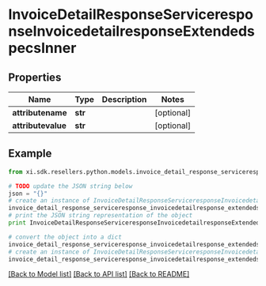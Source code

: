 # InvoiceDetailResponseServiceresponseInvoicedetailresponseExtendedspecsInner


## Properties

Name | Type | Description | Notes
------------ | ------------- | ------------- | -------------
**attributename** | **str** |  | [optional] 
**attributevalue** | **str** |  | [optional] 

## Example

```python
from xi.sdk.resellers.python.models.invoice_detail_response_serviceresponse_invoicedetailresponse_extendedspecs_inner import InvoiceDetailResponseServiceresponseInvoicedetailresponseExtendedspecsInner

# TODO update the JSON string below
json = "{}"
# create an instance of InvoiceDetailResponseServiceresponseInvoicedetailresponseExtendedspecsInner from a JSON string
invoice_detail_response_serviceresponse_invoicedetailresponse_extendedspecs_inner_instance = InvoiceDetailResponseServiceresponseInvoicedetailresponseExtendedspecsInner.from_json(json)
# print the JSON string representation of the object
print InvoiceDetailResponseServiceresponseInvoicedetailresponseExtendedspecsInner.to_json()

# convert the object into a dict
invoice_detail_response_serviceresponse_invoicedetailresponse_extendedspecs_inner_dict = invoice_detail_response_serviceresponse_invoicedetailresponse_extendedspecs_inner_instance.to_dict()
# create an instance of InvoiceDetailResponseServiceresponseInvoicedetailresponseExtendedspecsInner from a dict
invoice_detail_response_serviceresponse_invoicedetailresponse_extendedspecs_inner_form_dict = invoice_detail_response_serviceresponse_invoicedetailresponse_extendedspecs_inner.from_dict(invoice_detail_response_serviceresponse_invoicedetailresponse_extendedspecs_inner_dict)
```
[[Back to Model list]](../README.md#documentation-for-models) [[Back to API list]](../README.md#documentation-for-api-endpoints) [[Back to README]](../README.md)


